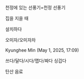 천정에 있는 선풍기=천정 선풍기

집을 지을 때

설치하다

오미자/오미자차

Kyunghee Min (May 1, 2025, 17:09)

쓰다/달다/시다/맵다/짜다
싱겁다

탄산 음료